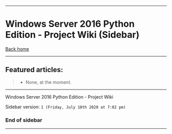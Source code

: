 
***

# Windows Server 2016 Python Edition - Project Wiki (Sidebar)

[Back home](https://github.com/seanpm2001/Windows_server_2016_Python_Edition/wiki/)

***

## Featured articles:

> * None, at the moment.

***

Windows Server 2016 Python Edition  - Project Wiki

Sidebar version: `1 (Friday, July 10th 2020 at 7:02 pm)`

### End of sidebar

***
